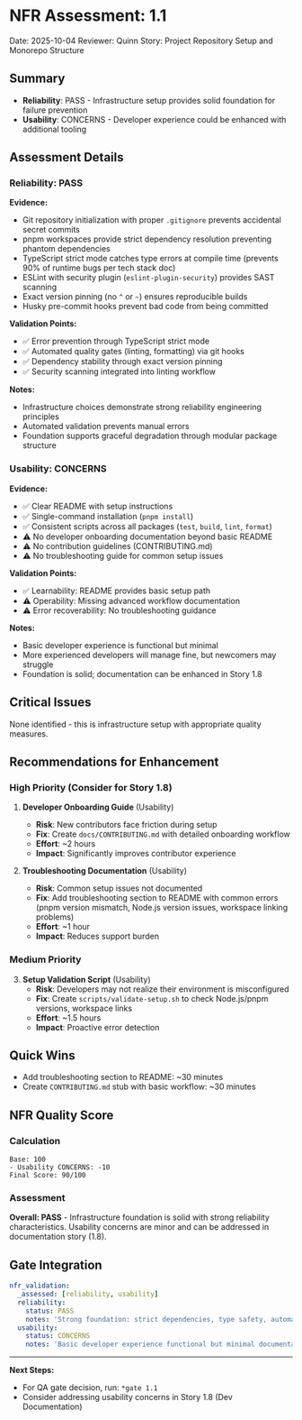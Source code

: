 # NFR Assessment: 1.1

Date: 2025-10-04
Reviewer: Quinn
Story: Project Repository Setup and Monorepo Structure

## Summary

- **Reliability**: PASS - Infrastructure setup provides solid foundation for failure prevention
- **Usability**: CONCERNS - Developer experience could be enhanced with additional tooling

## Assessment Details

### Reliability: PASS

**Evidence:**
- Git repository initialization with proper `.gitignore` prevents accidental secret commits
- pnpm workspaces provide strict dependency resolution preventing phantom dependencies
- TypeScript strict mode catches type errors at compile time (prevents 90% of runtime bugs per tech stack doc)
- ESLint with security plugin (`eslint-plugin-security`) provides SAST scanning
- Exact version pinning (no `^` or `~`) ensures reproducible builds
- Husky pre-commit hooks prevent bad code from being committed

**Validation Points:**
- ✅ Error prevention through TypeScript strict mode
- ✅ Automated quality gates (linting, formatting) via git hooks
- ✅ Dependency stability through exact version pinning
- ✅ Security scanning integrated into linting workflow

**Notes:**
- Infrastructure choices demonstrate strong reliability engineering principles
- Automated validation prevents manual errors
- Foundation supports graceful degradation through modular package structure

### Usability: CONCERNS

**Evidence:**
- ✅ Clear README with setup instructions
- ✅ Single-command installation (`pnpm install`)
- ✅ Consistent scripts across all packages (`test`, `build`, `lint`, `format`)
- ⚠️ No developer onboarding documentation beyond basic README
- ⚠️ No contribution guidelines (CONTRIBUTING.md)
- ⚠️ No troubleshooting guide for common setup issues

**Validation Points:**
- ✅ Learnability: README provides basic setup path
- ⚠️ Operability: Missing advanced workflow documentation
- ⚠️ Error recoverability: No troubleshooting guidance

**Notes:**
- Basic developer experience is functional but minimal
- More experienced developers will manage fine, but newcomers may struggle
- Foundation is solid; documentation can be enhanced in Story 1.8

## Critical Issues

None identified - this is infrastructure setup with appropriate quality measures.

## Recommendations for Enhancement

### High Priority (Consider for Story 1.8)

1. **Developer Onboarding Guide** (Usability)
   - **Risk**: New contributors face friction during setup
   - **Fix**: Create `docs/CONTRIBUTING.md` with detailed onboarding workflow
   - **Effort**: ~2 hours
   - **Impact**: Significantly improves contributor experience

2. **Troubleshooting Documentation** (Usability)
   - **Risk**: Common setup issues not documented
   - **Fix**: Add troubleshooting section to README with common errors (pnpm version mismatch, Node.js version issues, workspace linking problems)
   - **Effort**: ~1 hour
   - **Impact**: Reduces support burden

### Medium Priority

3. **Setup Validation Script** (Usability)
   - **Risk**: Developers may not realize their environment is misconfigured
   - **Fix**: Create `scripts/validate-setup.sh` to check Node.js/pnpm versions, workspace links
   - **Effort**: ~1.5 hours
   - **Impact**: Proactive error detection

## Quick Wins

- Add troubleshooting section to README: ~30 minutes
- Create `CONTRIBUTING.md` stub with basic workflow: ~30 minutes

## NFR Quality Score

### Calculation
```
Base: 100
- Usability CONCERNS: -10
Final Score: 90/100
```

### Assessment
**Overall: PASS** - Infrastructure foundation is solid with strong reliability characteristics. Usability concerns are minor and can be addressed in documentation story (1.8).

## Gate Integration

```yaml
nfr_validation:
  _assessed: [reliability, usability]
  reliability:
    status: PASS
    notes: 'Strong foundation: strict dependencies, type safety, automated validation, security scanning'
  usability:
    status: CONCERNS
    notes: 'Basic developer experience functional but minimal documentation; recommend enhancing in Story 1.8'
```

---

**Next Steps:**
- For QA gate decision, run: `*gate 1.1`
- Consider addressing usability concerns in Story 1.8 (Dev Documentation)
